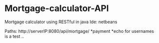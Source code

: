 # Mortgage-calculator-API
Mortgage calculator using RESTful in java Ide: netbeans

Paths:
http://serverIP:8080/api/mortgage/
*payment
*echo for usernames is a test ..
